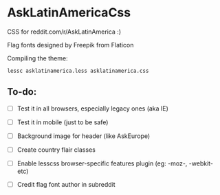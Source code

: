 # AskLatinAmericaCss
CSS for reddit.com/r/AskLatinAmerica :)

Flag fonts designed by Freepik from Flaticon

Compiling the theme:
```
lessc asklatinamerica.less asklatinamerica.css
```

## To-do:
- [ ] Test it in all browsers, especially legacy ones (aka IE)
- [ ] Test it in mobile (just to be safe)
- [ ] Background image for header (like AskEurope)
- [ ] Create country flair classes
- [ ] Enable lesscss browser-specific features plugin (eg: -moz-, -webkit- etc)

- [ ] Credit flag font author in subreddit
